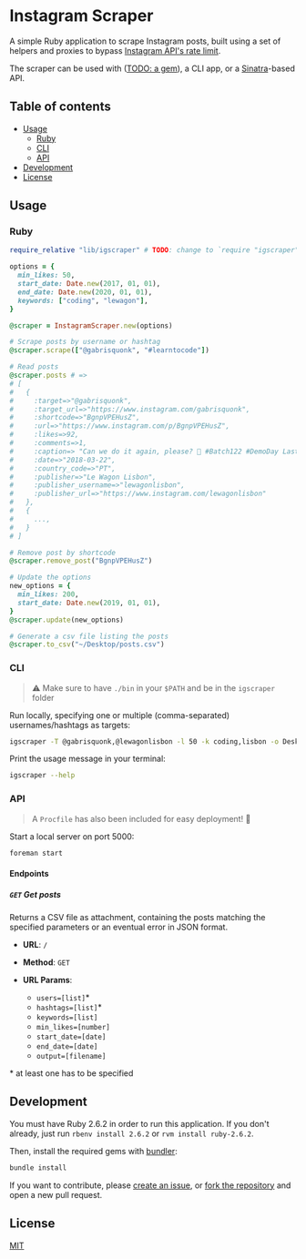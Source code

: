 # Instagram Scraper

A simple Ruby application to scrape Instagram posts, built using a set of helpers and proxies to bypass [Instagram API's rate limit](https://developers.facebook.com/docs/instagram-api/overview/#rate-limiting).

The scraper can be used with ([TODO: a gem](https://github.com/gabrielecanepa/igscraper/issues/2)), a CLI app, or a [Sinatra](http://sinatrarb.com)-based API.

## Table of contents

- [Usage](#usage)
  - [Ruby](#ruby)
  - [CLI](#cli)
  - [API](#api)
- [Development](#development)
- [License](#license)

## Usage

### Ruby

<!-- Install the gem with `gem install igscraper`. -->

```ruby
require_relative "lib/igscraper" # TODO: change to `require "igscraper"` when issue #2 is done

options = {
  min_likes: 50,
  start_date: Date.new(2017, 01, 01),
  end_date: Date.new(2020, 01, 01),
  keywords: ["coding", "lewagon"],
}

@scraper = InstagramScraper.new(options)

# Scrape posts by username or hashtag
@scraper.scrape(["@gabrisquonk", "#learntocode"])

# Read posts
@scraper.posts # =>
# [
#   {
#     :target=>"@gabrisquonk",
#     :target_url=>"https://www.instagram.com/gabrisquonk",
#     :shortcode=>"BgnpVPEHusZ",
#     :url=>"https://www.instagram.com/p/BgnpVPEHusZ",
#     :likes=>92,
#     :comments=>1,
#     :caption=> "Can we do it again, please? 🙏 #Batch122 #DemoDay Last Friday @lewagon 🎤 🙌 #coding #learning #erasmusforadults",
#     :date=>"2018-03-22",
#     :country_code=>"PT",
#     :publisher=>"Le Wagon Lisbon",
#     :publisher_username=>"lewagonlisbon",
#     :publisher_url=>"https://www.instagram.com/lewagonlisbon"
#   },
#   {
#     ...,
#   }
# ]

# Remove post by shortcode
@scraper.remove_post("BgnpVPEHusZ")

# Update the options
new_options = {
  min_likes: 200,
  start_date: Date.new(2019, 01, 01),
}
@scraper.update(new_options)

# Generate a csv file listing the posts
@scraper.to_csv("~/Desktop/posts.csv")
```

### CLI

> ⚠️ Make sure to have `./bin` in your `$PATH` and be in the `igscraper` folder

Run locally, specifying one or multiple (comma-separated) usernames/hashtags as targets:

```sh
igscraper -T @gabrisquonk,@lewagonlisbon -l 50 -k coding,lisbon -o Desktop/posts.csv
```

Print the usage message in your terminal:

```sh
igscraper --help
```

### API

> A `Procfile` has also been included for easy deployment! 🚀

Start a local server on port 5000:

```sh
foreman start
```

#### Endpoints

##### `GET` Get posts

Returns a CSV file as attachment, containing the posts matching the specified parameters or an eventual error in JSON format.

- **URL**: `/`

- **Method**: `GET`

- **URL Params**:

  - `users=[list]`\*
  - `hashtags=[list]`\*
  - `keywords=[list]`
  - `min_likes=[number]`
  - `start_date=[date]`
  - `end_date=[date]`
  - `output=[filename]`

\* at least one has to be specified

## Development

You must have Ruby 2.6.2 in order to run this application. If you don't already, just run `rbenv install 2.6.2` or `rvm install ruby-2.6.2`.

Then, install the required gems with [bundler](https://bundler.io):

```sh
bundle install
```

If you want to contribute, please [create an issue](https://github.com/gabrielecanepa/igscraper/issues/new/choose), or [fork the repository](https://github.com/gabrielecanepa/igscraper/fork) and open a new pull request.

## License

[MIT](./LICENSE)
